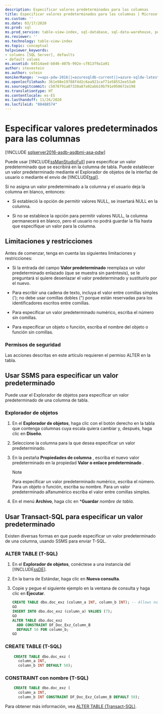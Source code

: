 ```yaml
---
description: Especificar valores predeterminados para las columnas
title: Especificar valores predeterminados para las columnas | Microsoft Docs
ms.custom: ''
ms.date: 03/17/2020
ms.prod: sql
ms.prod_service: table-view-index, sql-database, sql-data-warehouse, pdw
ms.reviewer: ''
ms.technology: table-view-index
ms.topic: conceptual
helpviewer_keywords:
- columns [SQL Server], defaults
- default values
ms.assetid: 64514aed-b846-407b-992e-cf813f9a1a91
author: stevestein
ms.author: sstein
monikerRange: '>=aps-pdw-2016||=azuresqldb-current||=azure-sqldw-latest||>=sql-server-2016||=sqlallproducts-allversions||>=sql-server-linux-2017||=azuresqldb-mi-current'
ms.openlocfilehash: 361e98e19788f4d2c6aa921caf71e58552ee53a0
ms.sourcegitcommit: c5078791a07330a87a92abb19b791e950672e198
ms.translationtype: HT
ms.contentlocale: es-ES
ms.lasthandoff: 11/26/2020
ms.locfileid: "88488574"
---
```

# <a name="specify-default-values-for-columns"></a>Especificar valores predeterminados para las columnas

[!INCLUDE [sqlserver2016-asdb-asdbmi-asa-pdw](../../includes/applies-to-version/sqlserver2016-asdb-asdbmi-asa-pdw.md)]

Puede usar [!INCLUDE[ssManStudioFull](../../includes/ssmanstudiofull-md.md)] para especificar un valor predeterminado que se escribirá en la columna de tabla. Puede establecer un valor predeterminado mediante el Explorador de objetos de la interfaz de usuario o mediante el envío de [!INCLUDE[tsql](../../includes/tsql-md.md)].

Si no asigna un valor predeterminado a la columna y el usuario deja la columna en blanco, entonces:

- Si estableció la opción de permitir valores NULL, se insertará NULL en la columna.

- Si no se establece la opción para permitir valores NULL, la columna permanecerá en blanco, pero el usuario no podrá guardar la fila hasta que especifique un valor para la columna.

## <a name="limitations-and-restrictions"></a><a name="Restrictions"></a> Limitaciones y restricciones

Antes de comenzar, tenga en cuenta las siguientes limitaciones y restricciones:

- Si la entrada del campo **Valor predeterminado** reemplaza un valor predeterminado enlazado (que se muestra sin paréntesis), se le preguntará si quiere desenlazar el valor predeterminado y sustituirlo por el nuevo.

- Para escribir una cadena de texto, incluya el valor entre comillas simples ('); no debe usar comillas dobles (") porque están reservadas para los identificadores escritos entre comillas.

- Para especificar un valor predeterminado numérico, escriba el número sin comillas.

- Para especificar un objeto o función, escriba el nombre del objeto o función sin comillas.

### <a name="security-permissions"></a><a name="Security"></a> Permisos de seguridad

Las acciones descritas en este artículo requieren el permiso ALTER en la tabla.

## <a name="use-ssms-to-specify-a-default"></a><a name="SSMSProcedure"></a> Usar SSMS para especificar un valor predeterminado

Puede usar el Explorador de objetos para especificar un valor predeterminado de una columna de tabla.

### <a name="object-explorer"></a>Explorador de objetos

1. En el **Explorador de objetos**, haga clic con el botón derecho en la tabla que contenga columnas cuya escala quiera cambiar y, después, haga clic en **Diseño**.

2. Seleccione la columna para la que desea especificar un valor predeterminado.

3. En la pestaña **Propiedades de columna** , escriba el nuevo valor predeterminado en la propiedad **Valor o enlace predeterminado** .

   > [!NOTE]
   > Para especificar un valor predeterminado numérico, escriba el número. Para un objeto o función, escriba su nombre. Para un valor predeterminado alfanumérico escriba el valor entre comillas simples.

4. En el menú **Archivo**, haga clic en ***Guardar** _nombre de tabla_.

## <a name="use-transact-sql-to-specify-a-default"></a><a name="TsqlProcedure"></a> Usar Transact-SQL para especificar un valor predeterminado

Existen diversas formas en que puede especificar un valor predeterminado de una columna, usando SSMS para enviar T-SQL.

### <a name="alter-table-t-sql"></a>ALTER TABLE (T-SQL)

1. En el **Explorador de objetos**, conéctese a una instancia del [!INCLUDE[ssDE](../../includes/ssde-md.md)].

2. En la barra de Estándar, haga clic en **Nueva consulta**.

3. Copie y pegue el siguiente ejemplo en la ventana de consulta y haga clic en **Ejecutar**.

   ```sql
   CREATE TABLE dbo.doc_exz (column_a INT, column_b INT); -- Allows nulls.
   GO
   INSERT INTO dbo.doc_exz (column_a) VALUES (7);
   GO
   ALTER TABLE dbo.doc_exz
     ADD CONSTRAINT DF_Doc_Exz_Column_B
     DEFAULT 50 FOR column_b;
   GO
   ```

<!--
The following two T-SQL code examples were offered by 'nycdotnet' (Steve) via public PR 1660, Feb 2019.
-->

### <a name="create-table-t-sql"></a>CREATE TABLE (T-SQL)

```sql
    CREATE TABLE dbo.doc_exz (
      column_a INT,
      column_b INT DEFAULT 50);
```

### <a name="named-constraint-t-sql"></a>CONSTRAINT con nombre (T-SQL)

```sql
    CREATE TABLE dbo.doc_exz (
      column_a INT,
      column_b INT CONSTRAINT DF_Doc_Exz_Column_B DEFAULT 50);
```

Para obtener más información, vea [ALTER TABLE &#40;Transact-SQL&#41;](../../t-sql/statements/alter-table-transact-sql.md).
